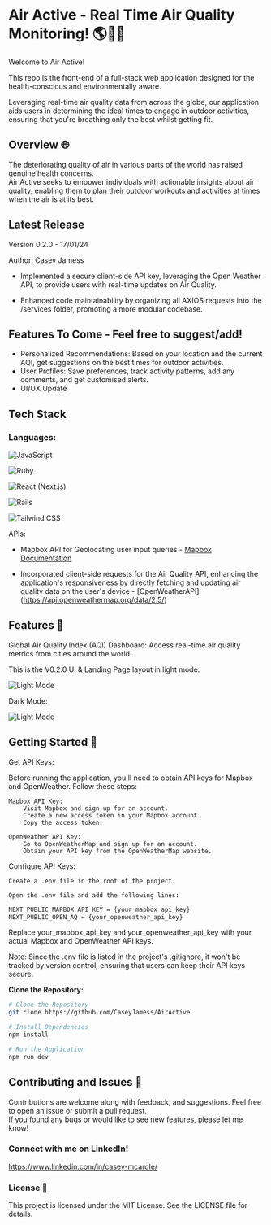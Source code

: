# Air Active - Real Time Air Quality Monitoring! 🌎💨🏃

Welcome to Air Active!

This repo is the front-end of a full-stack web application designed for the health-conscious and environmentally aware.

Leveraging real-time air quality data from across the globe, our application aids users in determining the ideal times to engage in outdoor activities, ensuring that you're breathing only the best whilst getting fit.

## Overview 🌐

The deteriorating quality of air in various parts of the world has raised genuine health concerns.  
Air Active seeks to empower individuals with actionable insights about air quality, enabling them to plan their outdoor workouts and activities at times when the air is at its best.  

## Latest Release

Version 0.2.0 - 17/01/24

Author: Casey Jamess

  - Implemented a secure client-side API key, leveraging the Open Weather API, to provide users with real-time updates on Air Quality.

  - Enhanced code maintainability by organizing all AXIOS requests into the /services folder, promoting a more modular codebase.

## Features To Come - Feel free to suggest/add!

- Personalized Recommendations: Based on your location and the current AQI, get suggestions on the best times for outdoor activities.
- User Profiles: Save preferences, track activity patterns, add any comments, and get customised alerts.
- UI/UX Update

## Tech Stack

### Languages: 

![JavaScript](https://img.shields.io/badge/-JavaScript-F7DF1E?style=for-the-badge&logo=javascript&logoColor=black)

![Ruby](https://img.shields.io/badge/-Ruby-CC342D?style=for-the-badge&logo=ruby&logoColor=white)

![React (Next.js)](https://img.shields.io/badge/-React%20(Next.js)-61DAFB?style=for-the-badge&logo=react&logoColor=white)

![Rails](https://img.shields.io/badge/-Rails-CC0000?style=for-the-badge&logo=ruby-on-rails&logoColor=white)

![Tailwind CSS](https://img.shields.io/badge/-Tailwind%20CSS-38B2AC?style=for-the-badge&logo=tailwind-css&logoColor=white)



APIs:

- Mapbox API for Geolocating user input queries - [Mapbox Documentation](https://docs.mapbox.com/api/overview/)

- Incorporated client-side requests for the Air Quality API, enhancing the application's responsiveness by directly fetching and updating air quality data on the user's device - [OpenWeatherAPI] (https://api.openweathermap.org/data/2.5/)


## Features 🌟

Global Air Quality Index (AQI) Dashboard: Access real-time air quality metrics from cities around the world.

This is the V0.2.0 UI & Landing Page layout in light mode:  

![Light Mode](https://user-images.githubusercontent.com/19407258/266426752-0bd244e3-4a0e-456d-bd34-2d0ee0c00446.png)

Dark Mode:

![Light Mode](https://user-images.githubusercontent.com/19407258/266426769-5a289324-5033-43ce-a845-30704c815b8d.png)


## Getting Started 🚀

Get API Keys:

Before running the application, you'll need to obtain API keys for Mapbox and OpenWeather. Follow these steps:

    Mapbox API Key:
        Visit Mapbox and sign up for an account.
        Create a new access token in your Mapbox account.
        Copy the access token.

    OpenWeather API Key:
        Go to OpenWeatherMap and sign up for an account.
        Obtain your API key from the OpenWeatherMap website.

Configure API Keys:

    Create a .env file in the root of the project.

    Open the .env file and add the following lines:

```bash
NEXT_PUBLIC_MAPBOX_API_KEY = {your_mapbox_api_key}
NEXT_PUBLIC_OPEN_AQ = {your_openweather_api_key}
```

Replace your_mapbox_api_key and your_openweather_api_key with your actual Mapbox and OpenWeather API keys.

Note: Since the .env file is listed in the project's .gitignore, it won't be tracked by version control, ensuring that users can keep their API keys secure.

**Clone the Repository:**

```bash
# Clone the Repository
git clone https://github.com/CaseyJamess/AirActive

# Install Dependencies
npm install

# Run the Application
npm run dev
```

## Contributing and Issues 🤝  

Contributions are welcome along with feedback, and suggestions. Feel free to open an issue or submit a pull request.  
If you found any bugs or would like to see new features, please let me know!


### Connect with me on LinkedIn! 

https://www.linkedin.com/in/casey-mcardle/

### License 📜
This project is licensed under the MIT License. See the LICENSE file for details.


